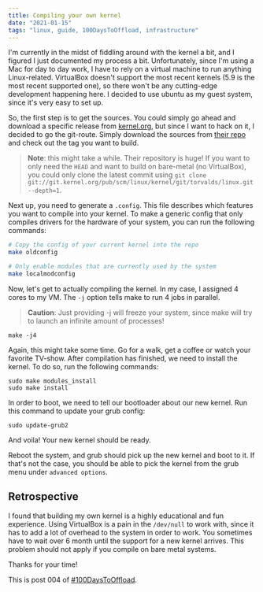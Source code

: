 ```yaml
---
title: Compiling your own kernel
date: "2021-01-15"
tags: "linux, guide, 100DaysToOffload, infrastructure"
---
```


I'm currently in the midst of fiddling around with the kernel a bit, and I figured I just documented my process a bit. Unfortunately, since I'm using a Mac for day to day work, I have to rely on a virtual machine to run anything Linux-related. VirtualBox doesn't support the most recent kernels (5.9 is the most recent supported one), so there won't be any cutting-edge development happening here. I decided to use ubuntu as my guest system, since it's very easy to set up.

So, the first step is to get the sources. You could simply go ahead and download a specific release from [kernel.org](https://kernel.org/), but since I want to hack on it, I decided to go the git-route. Simply download the sources from [their repo](https://git.kernel.org/pub/scm/linux/kernel/git/torvalds/linux.git/) and check out the tag you want to build.

> **Note**: this might take a while. Their repository is huge! If you want to only need the `HEAD` and want to build on bare-metal (no VirtualBox), you could only clone the latest commit using `git clone git://git.kernel.org/pub/scm/linux/kernel/git/torvalds/linux.git --depth=1`.

Next up, you need to generate a `.config`. This file describes which features you want to compile into your kernel. To make a generic config that only compiles drivers for the hardware of your system, you can run the following commands:

```bash
# Copy the config of your current kernel into the repo
make oldconfig

# Only enable modules that are currently used by the system
make localmodconfig
```

Now, let's get to actually compiling the kernel. In my case, I assigned 4 cores to my VM. The `-j` option tells make to run 4 jobs in parallel.

> **Caution**: Just providing -j will freeze your system, since make will try to launch an infinite amount of processes!

```
make -j4
```

Again, this might take some time. Go for a walk, get a coffee or watch your favorite TV-show. After compilation has finished, we need to install the kernel. To do so, run the following commands:

```
sudo make modules_install
sudo make install
```

In order to boot, we need to tell our bootloader about our new kernel. Run this command to update your grub config:

```
sudo update-grub2
```

And voila! Your new kernel should be ready.

Reboot the system, and grub should pick up the new kernel and boot to it. If that's not the case, you should be able to pick the kernel from the grub menu under `advanced options`.

## Retrospective

I found that building my own kernel is a highly educational and fun experience. Using VirtualBox is a pain in the `/dev/null` to work with, since it has to add a lot of overhead to the system in order to work. You sometimes have to wait over 6 month until the support for a new kernel arrives. This problem should not apply if you compile on bare metal systems.

Thanks for your time!

This is post 004 of [#100DaysToOffload](https://100daystooffload.com/).
